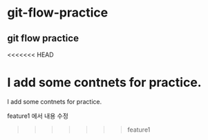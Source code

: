 # git-flow-practice

## git flow practice
<<<<<<< HEAD

I add some contnets for practice.
=======

I add some contnets for practice.

feature1 에서 내용 수정
>>>>>>> feature1

